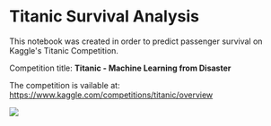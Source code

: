 # Titanic Survival Analysis
This notebook was created in order to predict passenger survival on Kaggle's Titanic Competition.  

Competition title: **Titanic - Machine Learning from Disaster**

The competition is vailable at: <https://www.kaggle.com/competitions/titanic/overview>

![](https://cdn.activestate.com/wp-content/uploads/2021/05/kaggle-titanic-challenge.jpg)
